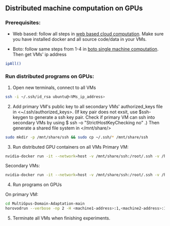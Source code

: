 ## Distributed machine computation on GPUs

### Prerequisites:
- Web based: follow all steps in [web based cloud computation](https://github.com/AI-4-atmosphere-remote-sensing/aws-automation#web-based). Make sure you have installed docker and all source code/data in your VMs.

- Boto: follow same steps from 1-4 in [boto single machine computation](https://github.com/AI-4-atmosphere-remote-sensing/aws-automation#command-line-automation-via-boto). Then get VMs' ip address
```bash
ipAll()
```

### Run distributed programs on GPUs:
1. Open new terminals, connect to all VMs
```bash
ssh -i ~/.ssh/id_rsa ubuntu@<VMs_ip_address>
```

2. Add primary VM's public key to all secondary VMs' authorized_keys file in <~/.ssh/authorized_keys>. (If key pair does not exsit, use $ssh-keygen to generate a ssh key pair. Check if primary VM can ssh into secondary VMs by using $ ssh -o "StrictHostKeyChecking no" <secondary-VMs-ip-address>.) Then generate a shared file system in </mnt/share/>
```bash
sudo mkdir -p /mnt/share/ssh && sudo cp ~/.ssh/* /mnt/share/ssh
```

3. Run distributed GPU containers on all VMs
Primary VM: 
```bash
nvidia-docker run -it --network=host -v /mnt/share/ssh:/root/.ssh -v /home/ubuntu/MultiGpus-Domain-Adaptation-main:/root/MultiGpus-Domain-Adaptation-main -v /home/ubuntu/office31:/root/office31 starlyxxx/horovod-pytorch-cuda10.1-cudnn7:latest /bin/bash
```
Secondary VMs: 
```bash
nvidia-docker run -it --network=host -v /mnt/share/ssh:/root/.ssh -v /home/ubuntu/MultiGpus-Domain-Adaptation-main:/root/MultiGpus-Domain-Adaptation-main -v /home/ubuntu/office31:/root/office31 starlyxxx/horovod-pytorch-cuda10.1-cudnn7:latest bash -c "/usr/sbin/sshd -p 12345; sleep infinity"
```

4. Run programs on GPUs

On primary VM: 
```bash
cd MultiGpus-Domain-Adaptation-main
horovodrun --verbose -np 2 -H <machine1-address>:1,<machine2-address>:1 -p 12345 /usr/bin/python3.6 main.py --config DeepCoral/DeepCoral.yaml --data_dir ../office31 --src_domain webcam --tgt_domain amazon
```

5. Terminate all VMs when finishing experiments.
